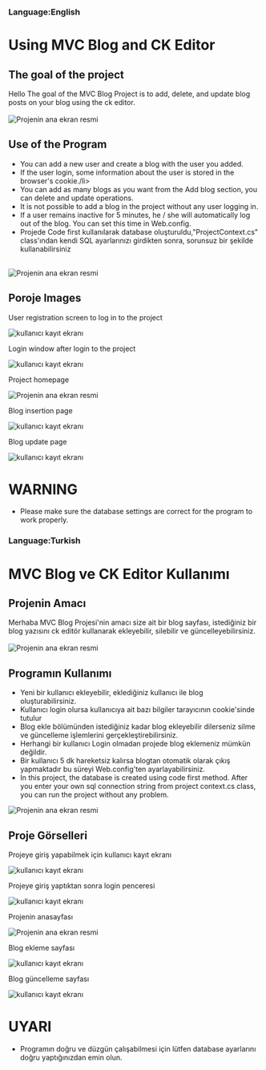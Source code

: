 ### Language:English

# Using MVC Blog and CK Editor
## The goal of the project

Hello The goal of the MVC Blog Project is to add, delete, and update blog posts on your blog using the ck editor. <br/><br/>
![Projenin ana ekran resmi](https://github.com/GurhanGedik/Home-page-and-ck-editor-with-MVC/blob/master/MVCLoginPageAndCKEditor/MVCLoginPageAndCKEditor/Project%20Pictures/MVCBlogHomePage.png)

## Use of the Program
<ul>
  <li>You can add a new user and create a blog with the user you added.</li>
  <li>If the user login, some information about the user is stored in the browser's cookie./li>
  <li>You can add as many blogs as you want from the Add blog section, you can delete and update operations.</li>
  <li>It is not possible to add a blog in the project without any user logging in.</li>
  <li>If a user remains inactive for 5 minutes, he / she will automatically log out of the blog. You can set this time in Web.config. </li>
  <li>
    Projede Code first kullanılarak database oluşturuldu,"ProjectContext.cs" class'ından kendi SQL ayarlarınızı girdikten sonra, sorunsuz bir şekilde kullanabilirsiniz <br/><br/>  
  </li>  
</ul>

![Projenin ana ekran resmi](https://github.com/GurhanGedik/Home-page-and-ck-editor-with-MVC/blob/master/MVCLoginPageAndCKEditor/MVCLoginPageAndCKEditor/Project%20Pictures/MVCBlogProjectContext.png)

## Poroje Images
User registration screen to log in to the project

![kullanıcı kayıt ekranı](https://github.com/GurhanGedik/Home-page-and-ck-editor-with-MVC/blob/master/MVCLoginPageAndCKEditor/MVCLoginPageAndCKEditor/Project%20Pictures/MVCBlogSingUp.png)

Login window after login to the project

![kullanıcı kayıt ekranı](https://github.com/GurhanGedik/Home-page-and-ck-editor-with-MVC/blob/master/MVCLoginPageAndCKEditor/MVCLoginPageAndCKEditor/Project%20Pictures/MVCBlogSingIn.png)

Project homepage

![Projenin ana ekran resmi](https://github.com/GurhanGedik/Home-page-and-ck-editor-with-MVC/blob/master/MVCLoginPageAndCKEditor/MVCLoginPageAndCKEditor/Project%20Pictures/MVCBlogHomePage.png)

Blog insertion page

![kullanıcı kayıt ekranı](https://github.com/GurhanGedik/Home-page-and-ck-editor-with-MVC/blob/master/MVCLoginPageAndCKEditor/MVCLoginPageAndCKEditor/Project%20Pictures/MVCBlogEnterBlog.png)

Blog update page

![kullanıcı kayıt ekranı](https://github.com/GurhanGedik/Home-page-and-ck-editor-with-MVC/blob/master/MVCLoginPageAndCKEditor/MVCLoginPageAndCKEditor/Project%20Pictures/MVCBlogUpdateBlog2.png)

# WARNING
<ul>
  <li>Please make sure the database settings are correct for the program to work properly.</li>
</ul>

### Language:Turkish

# MVC Blog ve CK Editor Kullanımı
## Projenin Amacı

Merhaba  MVC Blog Projesi'nin amacı size ait bir blog sayfası, istediğiniz bir blog yazısını ck editör kullanarak ekleyebilir, silebilir ve güncelleyebilirsiniz. <br/><br/>
![Projenin ana ekran resmi](https://github.com/GurhanGedik/Home-page-and-ck-editor-with-MVC/blob/master/MVCLoginPageAndCKEditor/MVCLoginPageAndCKEditor/Project%20Pictures/MVCBlogHomePage.png)

## Programın Kullanımı
<ul>
  <li>Yeni bir kullanıcı ekleyebilir, eklediğiniz kullanıcı ile blog oluşturabilirsiniz.</li>
  <li>Kullanıcı login olursa kullanıcıya ait bazı bilgiler tarayıcının cookie'sinde tutulur</li>
  <li>Blog ekle bölümünden istediğiniz kadar blog ekleyebilir dilerseniz silme ve güncelleme işlemlerini gerçekleştirebilirsiniz.</li>
  <li>Herhangi bir kullanıcı Login olmadan projede blog eklemeniz mümkün değildir. </li>
  <li>Bir kullanıcı 5 dk hareketsiz kalırsa blogtan otomatik olarak çıkış yapmaktadır bu süreyi Web.config'ten ayarlayabilirsiniz. </li>
  <li>In this project, the database is created using code first method.
After you enter your own sql connection string from project context.cs class, you can run the project without any problem.</li>  
</ul>

![Projenin ana ekran resmi](https://github.com/GurhanGedik/Home-page-and-ck-editor-with-MVC/blob/master/MVCLoginPageAndCKEditor/MVCLoginPageAndCKEditor/Project%20Pictures/MVCBlogProjectContext.png)

## Proje Görselleri
Projeye giriş yapabilmek için kullanıcı kayıt ekranı

![kullanıcı kayıt ekranı](https://github.com/GurhanGedik/Home-page-and-ck-editor-with-MVC/blob/master/MVCLoginPageAndCKEditor/MVCLoginPageAndCKEditor/Project%20Pictures/MVCBlogSingUp.png)

Projeye giriş yaptıktan sonra login penceresi

![kullanıcı kayıt ekranı](https://github.com/GurhanGedik/Home-page-and-ck-editor-with-MVC/blob/master/MVCLoginPageAndCKEditor/MVCLoginPageAndCKEditor/Project%20Pictures/MVCBlogSingIn.png)

Projenin anasayfası

![Projenin ana ekran resmi](https://github.com/GurhanGedik/Home-page-and-ck-editor-with-MVC/blob/master/MVCLoginPageAndCKEditor/MVCLoginPageAndCKEditor/Project%20Pictures/MVCBlogHomePage.png)

Blog ekleme sayfası

![kullanıcı kayıt ekranı](https://github.com/GurhanGedik/Home-page-and-ck-editor-with-MVC/blob/master/MVCLoginPageAndCKEditor/MVCLoginPageAndCKEditor/Project%20Pictures/MVCBlogEnterBlog.png)

Blog güncelleme sayfası

![kullanıcı kayıt ekranı](https://github.com/GurhanGedik/Home-page-and-ck-editor-with-MVC/blob/master/MVCLoginPageAndCKEditor/MVCLoginPageAndCKEditor/Project%20Pictures/MVCBlogUpdateBlog2.png)

# UYARI
<ul>
  <li>Programın doğru ve düzgün çalışabilmesi için lütfen database ayarlarını doğru yaptığınızdan emin olun.</li>
</ul>
